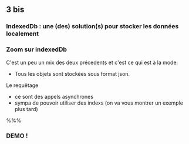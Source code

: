 <!-- .slide: data-background-image="images/pwa.png" data-background-size="600px" class="chapter" -->

## 3 bis

### IndexedDb : une (des) solution(s) pour stocker les données localement

### Zoom sur indexedDb

C'est un peu un mix des deux précedents et c'est ce qui est à la mode.

- Tous les objets sont stockées sous format json.

Le requêtage

- ce sont des appels asynchrones
- sympa de pouvoir utiliser des indexs (on va vous montrer un exemple plus tard)

%%%

<!-- .slide: class="slide" data-background-color="#7580ba" -->

### DEMO !
